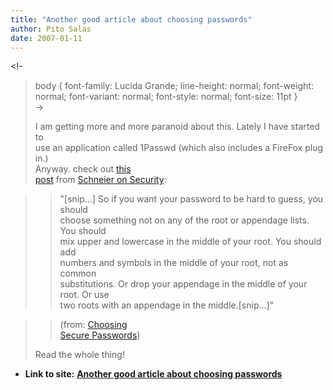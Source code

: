 ```yaml
---
title: "Another good article about choosing passwords"
author: Pito Salas
date: 2007-01-11
---
```


<!-  
>  body { font-family: Lucida Grande; line-height: normal; font-weight:
> normal; font-variant: normal; font-style: normal; font-size: 11pt }  
>  ->
>
> I am getting more and more paranoid about this. Lately I have started to  
>  use an application called 1Passwd (which also includes a FireFox plug in.)  
>  Anyway. check out [this  
>  post](<http://www.schneier.com/blog/archives/2007/01/choosing_secure.html>)
> from [Schneier on Security](<http://www.schneier.com/blog/>):
>

>> "[snip…] So if you want your password to be hard to guess, you should  
>  choose something not on any of the root or appendage lists. You should  
>  mix upper and lowercase in the middle of your root. You should add  
>  numbers and symbols in the middle of your root, not as common  
>  substitutions. Or drop your appendage in the middle of your root. Or use  
>  two roots with an appendage in the middle.[snip…]"
>>

>> (from: [Choosing  
>  Secure
> Passwords](<http://www.schneier.com/blog/archives/2007/01/choosing_secure.html>))
>
> Read the whole thing!


* **Link to site:** **[Another good article about choosing passwords](None)**
